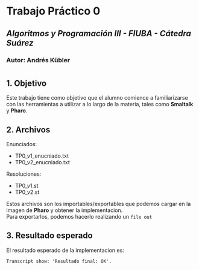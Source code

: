 # Trabajo Práctico 0
## *Algoritmos y Programación III - FIUBA - Cátedra Suárez* 
### Autor: Andrés Kübler
#

##  **1. Objetivo**
Este trabajo tiene como objetivo que el alumno comience a familiarizarse con las herramientas a utilizar a lo largo de la materia,
tales como **Smaltalk** y **Pharo**.

## **2. Archivos**
Enunciados:
 - TP0_v1_enucniado.txt
 - TP0_v2_enucniado.txt

Resoluciones:
 - TP0_v1.st
 - TP0_v2.st

Estos archivos son los importables/exportables que podemos cargar en la imagen de **Pharo** y obtener la implementacion.<br>
Para exportarlos, podemos hacerlo realizando un ``file out``

## **3. Resultado esperado**
El resultado esperado de la implementacion es:

``Transcript show: 'Resultado final: OK'.``
